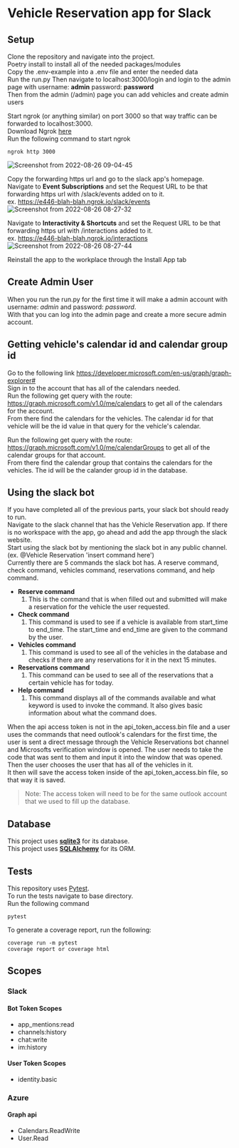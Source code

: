 # Vehicle Reservation app for Slack

## Setup  
Clone the repository and navigate into the project.  
Poetry install to install all of the needed packages/modules    
Copy the .env-example into a .env file and enter the needed data  
Run the run.py
Then navigate to localhost:3000/login and login to the admin page with username: **admin** password: **password**    
Then from the admin (/admin) page you can add vehicles and create admin users  

Start ngrok (or anything similar) on port 3000 so that way traffic can be forwarded to localhost:3000.  
Download Ngrok [here](https://ngrok.com/download)  
Run the following command to start ngrok
```
ngrok http 3000
```  
![Screenshot from 2022-08-26 09-04-45](https://user-images.githubusercontent.com/78196548/186935488-277a41a0-b071-4e4d-b510-aa74124ea66c.png)

Copy the forwarding https url and go to the slack app's homepage.  
Navigate to **Event Subscriptions** and set the Request URL to be that forwarding https url with /slack/events added on to it.  
ex. https://e446-blah-blah.ngrok.io/slack/events  
![Screenshot from 2022-08-26 08-27-32](https://user-images.githubusercontent.com/78196548/186927233-688045ed-1ad8-439b-8cd5-8d1e5ea08053.png)

Navigate to **Interactivity & Shortcuts** and set the Request URL to be that forwarding https url with /interactions added to it.  
ex. https://e446-blah-blah.ngrok.io/interactions  
 ![Screenshot from 2022-08-26 08-27-44](https://user-images.githubusercontent.com/78196548/186927374-fffb86e8-08b7-4e56-a615-13ef42615254.png)

Reinstall the app to the workplace through the Install App tab

## Create Admin User  
When you run the run.py for the first time it will make a admin account with username: *admin* and password: *password*.  
With that you can log into the admin page and create a more secure admin account.  

## Getting vehicle's calendar id and calendar group id  
Go to the following link https://developer.microsoft.com/en-us/graph/graph-explorer#  
Sign in to the account that has all of the calendars needed.  
Run the following get query with the route: https://graph.microsoft.com/v1.0/me/calendars to get all of the calendars for the account.  
From there find the calendars for the vehicles. The calendar id for that vehicle will be the id value in that query for the vehicle's calendar.  

Run the following get query with the route: https://graph.microsoft.com/v1.0/me/calendarGroups to get all of the calendar groups for that account.  
From there find the calendar group that contains the calendars for the vehicles. The id will be the calander group id in the database. 
## Using the slack bot  
If you have completed all of the previous parts, your slack bot should ready to run.  
Navigate to the slack channel that has the Vehicle Reservation app. If there is no workspace with the app, go ahead and add the app through the slack website.  
Start using the slack bot by mentioning the slack bot in any public channel. (ex. @Vehicle Reservation 'insert command here')  
Currently there are 5 commands the slack bot has. A reserve command, check command, vehicles command, reservations command, and help command.  
- **Reserve command**  
  1. This is the command that is when filled out and submitted will make a reservation for the vehicle the user requested.  
- **Check command**  
  1. This command is used to see if a vehicle is available from start_time to end_time. The start_time and end_time are given to the command by the user. 
- **Vehicles command**  
  1. This command is used to see all of the vehicles in the database and checks if there are any reservations for it in the next 15 minutes.  
- **Reservations command**  
  1. This command can be used to see all of the reservations that a certain vehicle has for today.  
- **Help command**  
  1. This command displays all of the commands available and what keyword is used to invoke the command. It also gives basic information about what the command does.  

When the api access token is not in the api_token_access.bin file and a user uses the commands that need outlook's calendars for the first time, the user is sent a direct message through the Vehicle Reservations bot channel and Microsofts verification window is opened. The user needs to take the code that was sent to them and input it into the window that was opened. Then the user chooses the user that has all of the vehicles in it.  
It then will save the access token inside of the api_token_access.bin file, so that way it is saved.  
> Note: The access token will need to be for the same outlook account that we used to fill up the database.  

## Database  
This project uses [**sqlite3**](https://www.sqlite.org/docs.html) for its database.  
This project uses [**SQLAlchemy**](https://docs.sqlalchemy.org/en/14/) for its ORM.  

## Tests  
This repository uses [Pytest](https://docs.pytest.org/en/7.1.x/contents.html).  
To run the tests navigate to base directory.  
Run the following command
```
pytest
```
To generate a coverage report, run the following:  
```
coverage run -m pytest
coverage report or coverage html
```  

## Scopes  
### Slack 
#### **Bot Token Scopes**
- app_mentions:read  
- channels:history  
- chat:write  
- im:history  
#### **User Token Scopes**  
- identity.basic  

### Azure  
#### **Graph api**  
- Calendars.ReadWrite  
- User.Read  
